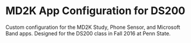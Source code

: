 # MD2K App Configuration for DS200
Custom configuration for the MD2K Study, Phone Sensor, and Microsoft Band apps. Designed for the DS200 class in Fall 2016 at Penn State.
